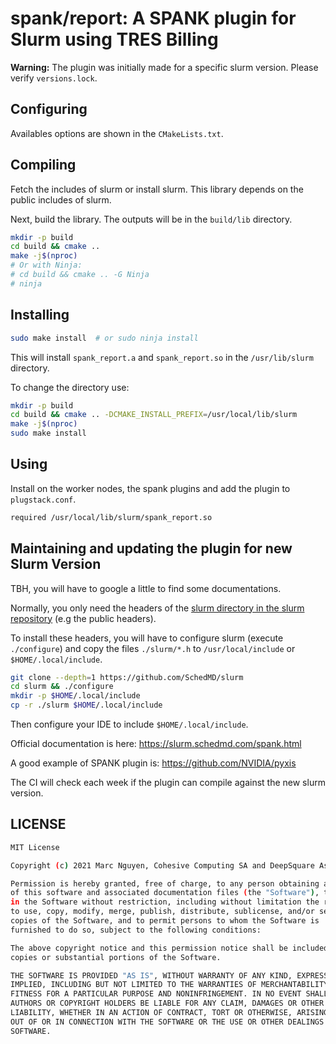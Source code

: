 # spank/report: A SPANK plugin for Slurm using TRES Billing

**Warning:** The plugin was initially made for a specific slurm version. Please verify `versions.lock`.

## Configuring

Availables options are shown in the `CMakeLists.txt`.

## Compiling

Fetch the includes of slurm or install slurm. This library depends on the public includes of slurm.

Next, build the library. The outputs will be in the `build/lib` directory.

```sh
mkdir -p build
cd build && cmake ..
make -j$(nproc)
# Or with Ninja:
# cd build && cmake .. -G Ninja
# ninja
```

## Installing

```sh
sudo make install  # or sudo ninja install
```

This will install `spank_report.a` and `spank_report.so` in the `/usr/lib/slurm` directory.

To change the directory use:

```sh
mkdir -p build
cd build && cmake .. -DCMAKE_INSTALL_PREFIX=/usr/local/lib/slurm
make -j$(nproc)
sudo make install
```

## Using

Install on the worker nodes, the spank plugins and add the plugin to `plugstack.conf`.

```sh
required /usr/local/lib/slurm/spank_report.so
```

## Maintaining and updating the plugin for new Slurm Version

TBH, you will have to google a little to find some documentations.

Normally, you only need the headers of the [slurm directory in the slurm repository](https://github.com/SchedMD/slurm/tree/master/slurm) (e.g the public headers).

To install these headers, you will have to configure slurm (execute `./configure`) and copy the files `./slurm/*.h` to `/usr/local/include` or `$HOME/.local/include`.

```sh
git clone --depth=1 https://github.com/SchedMD/slurm
cd slurm && ./configure
mkdir -p $HOME/.local/include
cp -r ./slurm $HOME/.local/include
```

Then configure your IDE to include `$HOME/.local/include`.

Official documentation is here: https://slurm.schedmd.com/spank.html

A good example of SPANK plugin is: https://github.com/NVIDIA/pyxis

The CI will check each week if the plugin can compile against the new slurm version.

## LICENSE

```sh
MIT License

Copyright (c) 2021 Marc Nguyen, Cohesive Computing SA and DeepSquare Association

Permission is hereby granted, free of charge, to any person obtaining a copy
of this software and associated documentation files (the "Software"), to deal
in the Software without restriction, including without limitation the rights
to use, copy, modify, merge, publish, distribute, sublicense, and/or sell
copies of the Software, and to permit persons to whom the Software is
furnished to do so, subject to the following conditions:

The above copyright notice and this permission notice shall be included in all
copies or substantial portions of the Software.

THE SOFTWARE IS PROVIDED "AS IS", WITHOUT WARRANTY OF ANY KIND, EXPRESS OR
IMPLIED, INCLUDING BUT NOT LIMITED TO THE WARRANTIES OF MERCHANTABILITY,
FITNESS FOR A PARTICULAR PURPOSE AND NONINFRINGEMENT. IN NO EVENT SHALL THE
AUTHORS OR COPYRIGHT HOLDERS BE LIABLE FOR ANY CLAIM, DAMAGES OR OTHER
LIABILITY, WHETHER IN AN ACTION OF CONTRACT, TORT OR OTHERWISE, ARISING FROM,
OUT OF OR IN CONNECTION WITH THE SOFTWARE OR THE USE OR OTHER DEALINGS IN THE
SOFTWARE.

```
